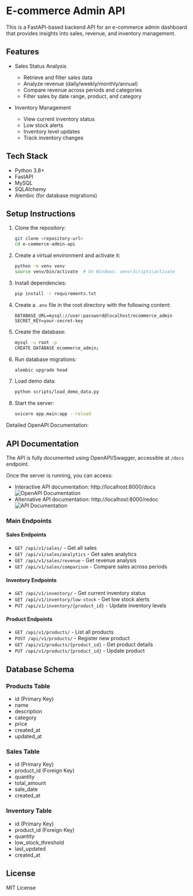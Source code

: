 # E-commerce Admin API

This is a FastAPI-based backend API for an e-commerce admin dashboard that provides insights into sales, revenue, and inventory management.

## Features

- Sales Status Analysis
  - Retrieve and filter sales data
  - Analyze revenue (daily/weekly/monthly/annual)
  - Compare revenue across periods and categories
  - Filter sales by date range, product, and category

- Inventory Management
  - View current inventory status
  - Low stock alerts
  - Inventory level updates
  - Track inventory changes

## Tech Stack

- Python 3.8+
- FastAPI
- MySQL
- SQLAlchemy
- Alembic (for database migrations)

## Setup Instructions

1. Clone the repository:
   ```bash
   git clone <repository-url>
   cd e-commerce-admin-api
   ```

2. Create a virtual environment and activate it:
   ```bash
   python -m venv venv
   source venv/bin/activate  # On Windows: venv\Scripts\activate
   ```

3. Install dependencies:
   ```bash
   pip install -r requirements.txt
   ```

4. Create a `.env` file in the root directory with the following content:
   ```
   DATABASE_URL=mysql://user:password@localhost/ecommerce_admin
   SECRET_KEY=your-secret-key
   ```

5. Create the database:
   ```bash
   mysql -u root -p
   CREATE DATABASE ecommerce_admin;
   ```

6. Run database migrations:
   ```bash
   alembic upgrade head
   ```

7. Load demo data:
   ```bash
   python scripts/load_demo_data.py
   ```

8. Start the server:
   ```bash
   uvicorn app.main:app --reload
   ```

Detailed OpenAPI Documentation:

## API Documentation
The API is fully documented using OpenAPI/Swagger, accessible at `/docs` endpoint.

Once the server is running, you can access:
- Interactive API documentation: http://localhost:8000/docs
![OpenAPI Documentation](./openapi_docs.png)
- Alternative API documentation: http://localhost:8000/redoc
![API Documentation](./docs.png)

### Main Endpoints

#### Sales Endpoints
- `GET /api/v1/sales/` - Get all sales
- `GET /api/v1/sales/analytics` - Get sales analytics
- `GET /api/v1/sales/revenue` - Get revenue analysis
- `GET /api/v1/sales/comparison` - Compare sales across periods

#### Inventory Endpoints
- `GET /api/v1/inventory/` - Get current inventory status
- `GET /api/v1/inventory/low-stock` - Get low stock alerts
- `PUT /api/v1/inventory/{product_id}` - Update inventory levels

#### Product Endpoints
- `GET /api/v1/products/` - List all products
- `POST /api/v1/products/` - Register new product
- `GET /api/v1/products/{product_id}` - Get product details
- `PUT /api/v1/products/{product_id}` - Update product

## Database Schema

### Products Table
- id (Primary Key)
- name
- description
- category
- price
- created_at
- updated_at

### Sales Table
- id (Primary Key)
- product_id (Foreign Key)
- quantity
- total_amount
- sale_date
- created_at

### Inventory Table
- id (Primary Key)
- product_id (Foreign Key)
- quantity
- low_stock_threshold
- last_updated
- created_at

## License

MIT License 